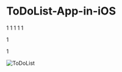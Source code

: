 # ToDoList-App-in-iOS
1
1
1
1
1

1

1

![ToDoList](https://user-images.githubusercontent.com/50487976/103093483-7d8e6280-460b-11eb-94e3-b9f1c909f304.gif)

